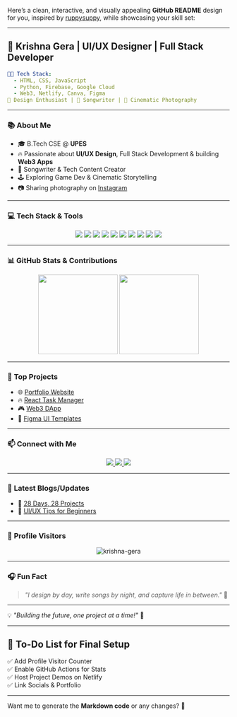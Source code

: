 Here’s a clean, interactive, and visually appealing **GitHub README** design for you, inspired by [ruppysuppy](https://github.com/ruppysuppy), while showcasing your skill set:

---

## 🚀 **Krishna Gera | UI/UX Designer | Full Stack Developer**

```yaml
🧑‍💻 Tech Stack:
  - HTML, CSS, JavaScript
  - Python, Firebase, Google Cloud
  - Web3, Netlify, Canva, Figma
🎨 Design Enthusiast | 🎵 Songwriter | 📸 Cinematic Photography
```

---

### 📚 **About Me**

- 🎓 B.Tech CSE @ **UPES**
- 🔥 Passionate about **UI/UX Design**, Full Stack Development & building **Web3 Apps**
- 📝 Songwriter & Tech Content Creator
- 🕹️ Exploring Game Dev & Cinematic Storytelling
- 📷 Sharing photography on [Instagram](https://www.instagram.com/filmsbykrishna)

---

### 💻 **Tech Stack & Tools**

<p align="center">
  <img src="https://img.shields.io/badge/-HTML5-E34F26?logo=html5&logoColor=white" />
  <img src="https://img.shields.io/badge/-CSS3-1572B6?logo=css3&logoColor=white" />
  <img src="https://img.shields.io/badge/-JavaScript-F7DF1E?logo=javascript&logoColor=black" />
  <img src="https://img.shields.io/badge/-Python-3776AB?logo=python&logoColor=white" />
  <img src="https://img.shields.io/badge/-Figma-F24E1E?logo=figma&logoColor=white" />
  <img src="https://img.shields.io/badge/-Canva-00C4CC?logo=canva&logoColor=white" />
  <img src="https://img.shields.io/badge/-Firebase-FFCA28?logo=firebase&logoColor=black" />
  <img src="https://img.shields.io/badge/-Netlify-00C7B7?logo=netlify&logoColor=white" />
  <img src="https://img.shields.io/badge/-Google%20Cloud-4285F4?logo=googlecloud&logoColor=white" />
  <img src="https://img.shields.io/badge/-Web3-12100E?logo=ethereum&logoColor=white" />
</p>

---

### 📊 **GitHub Stats & Contributions**

<p align="center">
  <img src="https://github-readme-stats.vercel.app/api?username=krishnagera&show_icons=true&theme=radical" height="180" />
  <img src="https://github-readme-streak-stats.herokuapp.com/?user=krishnagera&theme=radical" height="180" />
</p>

---

### 🚩 **Top Projects**

- 🌐 [Portfolio Website](https://github.com/krishnagera/portfolio)
- 🔥 [React Task Manager](https://github.com/krishnagera/task-manager)
- 🎮 [Web3 DApp](https://github.com/krishnagera/web3-dapp)
- 🎨 [Figma UI Templates](https://github.com/krishnagera/figma-ui)

---

### 📫 **Connect with Me**

<p align="center">
  <a href="https://www.linkedin.com/in/krishnagera/">
    <img src="https://img.shields.io/badge/-LinkedIn-0077B5?logo=linkedin&logoColor=white" />
  </a>
  <a href="https://www.instagram.com/your_username/">
    <img src="https://img.shields.io/badge/-Instagram-E4405F?logo=instagram&logoColor=white" />
  </a>
  <a href="mailto:krishnagera@gmail.com">
    <img src="https://img.shields.io/badge/-Gmail-D14836?logo=gmail&logoColor=white" />
  </a>
</p>

---

### 📝 **Latest Blogs/Updates**

- 🔗 [28 Days, 28 Projects](https://github.com/krishnagera/28-days-28-projects)
- 📢 [UI/UX Tips for Beginners](https://krishnagera.medium.com)

---

### 🎯 **Profile Visitors**

<p align="center">
  <img src="https://komarev.com/ghpvc/?username=krishna-gera&label=Profile%20Views&color=0e75b6&style=flat" alt="krishna-gera" />
</p>

---

### 🎧 **Fun Fact**

> _"I design by day, write songs by night, and capture life in between."_ 🎥

---

💡 *"Building the future, one project at a time!"* 🚀

---

## 📄 **To-Do List for Final Setup**

✅ Add Profile Visitor Counter  
✅ Enable GitHub Actions for Stats  
✅ Host Project Demos on Netlify  
✅ Link Socials & Portfolio  

---

Want me to generate the **Markdown code** or any changes? 🤔

